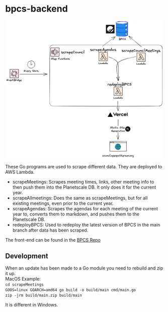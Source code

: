 # bpcs-backend
![BPCS Architecture](images/BPCS_Architecture.png)  

These Go programs are used to scrape different data. They are deployed to AWS Lambda.  

- scrapeMeetings: Scrapes meeting times, links, other meeting info to then push them into the Planetscale DB. It only does it for the current year.
- scrapeAllmeetings: Does the same as scrapeMeetings, but for all existing meetings, even prior to the current year.
- scrapeAgendas: Scrapes the agendas for each meeting of the current year to, converts them to markdown, and pushes them to the Planetscale DB.
- redeployBPCS: Used to redeploy the latest version of BPCS in the main branch after data has been scraped.  

The front-end can be found in the [BPCS Repo](https://github.com/OpenPatterson/bpcs)

## Development
When an update has been made to a Go module you need to rebuild and zip it up.  
MacOS Example:  
`cd scrapeMeetings`  
`GOOS=linux GOARCH=amd64 go build -o build/main cmd/main.go`  
`zip -jrm build/main.zip build/main`   

It is different in Windows.
